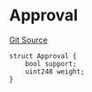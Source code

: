 # Approval
[Git Source](https://github.com/llama-community/vertex-v1/blob/64d94f3b3e5e54452476181455805161b89717d8/src/utils/Structs.sol)


```solidity
struct Approval {
    bool support;
    uint248 weight;
}
```

